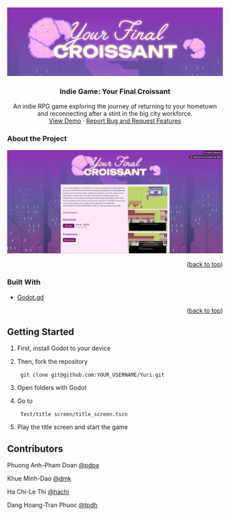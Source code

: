 <br />
<div align="center">
    <img src="5tcwov.png" alt="Logo">


<h3 align="center">Indie Game: Your Final Croissant</h3>

  <p align="center">
    An indie RPG game exploring the journey of returning to your hometown and reconnecting after a stint in the big city workforce.
    <br />
    <a href="https://phanhphanhphanh.itch.io/your-final-croissant">View Demo</a>
    ·
    <a href="https://forms.gle/jDcLwMfghXA5geiq6">Report Bug and Request Features</a>
  </p>
</div>

<!-- ABOUT THE PROJECT -->

### About the Project

<p align="center">
  <img alt="Demo screenshot" src="itchdemo.png">
</p>
<p align="right">(<a href="#readme-top">back to top</a>)</p>

### Built With

* [Godot.gd](https://godotengine.org/)

<p align="right">(<a href="#readme-top">back to top</a>)</p>

<!-- GETTING STARTED -->
## Getting Started

1. First, install Godot to your device


2. Then, fork the repository
   
        git clone git@github.com:YOUR_USERNAME/Yuri.git

3. Open folders with Godot


4. Go to

        Test/title screen/title_screen.tscn

5. Play the title screen and start the game


## Contributors

Phuong Anh-Pham Doan
[@pdpa](https://github.com/PhuongAnh2212)

Khue Minh-Dao
[@dmk](https://github.com/KhueDao29)

Ha Chi-Le Thi
[@hachi](https://github.com/natsun08)

Dang Hoang-Tran Phuoc
[@tpdh](https://github.com/mnymkr)

